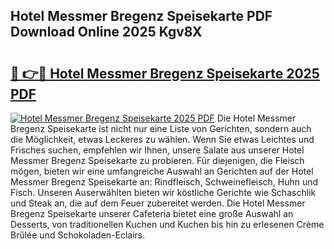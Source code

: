 ## Hotel Messmer Bregenz Speisekarte PDF Download Online 2025 Kgv8X

# <h2><a href="http://gc869mb.nevu.top/?p=Hotel+Messmer+Bregenz+Speisekarte">🔗 👉🔴 Hotel Messmer Bregenz Speisekarte 2025 PDF</a></h2>

[![Hotel Messmer Bregenz Speisekarte 2025 PDF](https://i.imgur.com/dBaPXMq.png)](http://gc869mb.nevu.top/?p=Hotel+Messmer+Bregenz+Speisekarte)
Die Hotel Messmer Bregenz Speisekarte ist nicht nur eine Liste von Gerichten, sondern auch die Möglichkeit, etwas Leckeres zu wählen. Wenn Sie etwas Leichtes und Frisches suchen, empfehlen wir Ihnen, unsere Salate aus unserer Hotel Messmer Bregenz Speisekarte zu probieren. Für diejenigen, die Fleisch mögen, bieten wir eine umfangreiche Auswahl an Gerichten auf der Hotel Messmer Bregenz Speisekarte an: Rindfleisch, Schweinefleisch, Huhn und Fisch. Unseren Auserwählten bieten wir köstliche Gerichte wie Schaschlik und Steak an, die auf dem Feuer zubereitet werden. Die Hotel Messmer Bregenz Speisekarte unserer Cafeteria bietet eine große Auswahl an Desserts, von traditionellen Kuchen und Kuchen bis hin zu erlesenen Crème Brûlée und Schokoladen-Eclairs.
